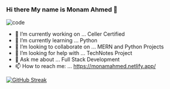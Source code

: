 ### Hi there My name is Monam Ahmed 👋
![code](https://github.com/Monam-Ahmed/Monam-Ahmed/assets/82207955/c039d73c-2d0d-4071-bb0e-065ebbf260e9)

- 🔭 I’m currently working on ... Celler Certified
- 🌱 I’m currently learning ... Python
- 👯 I’m looking to collaborate on ... MERN and Python Projects 
- 🤔 I’m looking for help with ...  TechNotes Project
- 💬 Ask me about ... Full Stack Development 
- 📫 How to reach me: ... https://monamahmed.netlify.app/
<!--
- ⚡ Fun fact: ...  Playin
[![Monam's GitHub stats](https://github-readme-stats.vercel.app/api?username=Monam-Ahmed&show_icons=true&theme=radica)]
-->




[![GitHub Streak](https://streak-stats.demolab.com?user=Monam-Ahmed&theme=dark&exclude_days=Sun%2CSat&card_width=550)](https://git.io/streak-stats)

